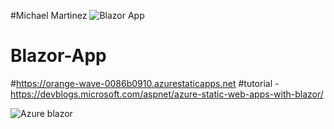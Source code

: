 #Michael Martinez
![Blazor App](https://user-images.githubusercontent.com/62119636/133337488-778f8901-0b3d-4318-99bd-74ba2bacbcf9.PNG)
# Blazor-App
#https://orange-wave-0086b0910.azurestaticapps.net
#tutorial - https://devblogs.microsoft.com/aspnet/azure-static-web-apps-with-blazor/

![Azure blazor](https://user-images.githubusercontent.com/62119636/134093089-5757ecaa-36d3-4658-a3a4-f1e691e266c8.PNG)
